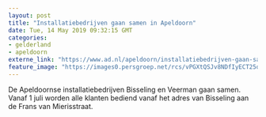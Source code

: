 ```yaml
---
layout: post
title: "Installatiebedrijven gaan samen in Apeldoorn"
date: Tue, 14 May 2019 09:32:15 GMT
categories: 
- gelderland 
- apeldoorn 
externe_link: "https://www.ad.nl/apeldoorn/installatiebedrijven-gaan-samen-in-apeldoorn~aadac369/"
feature_image: "https://images0.persgroep.net/rcs/vPGXtQSJv8NDfIyECT25qIH_NQk/diocontent/148210277/_fitwidth/400/?appId=21791a8992982cd8da851550a453bd7f&quality=0.7"
---
```


De Apeldoornse installatiebedrijven Bisseling en Veerman gaan samen. Vanaf 1 juli worden alle klanten bediend vanaf het adres van Bisseling aan de Frans van Mierisstraat.
